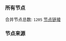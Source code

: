 ### 所有节点
合并节点总数: `1205`
[节点链接](https://raw.githubusercontent.com/rzhy1/11/master/sub/sub_merge_base64.txt)

### 节点来源